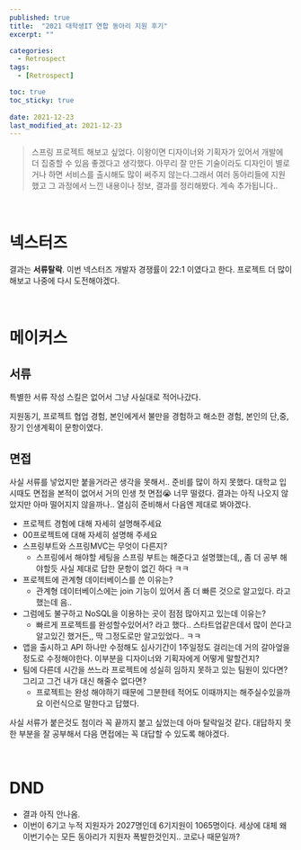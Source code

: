 ```yaml
---
published: true
title:  "2021 대학생IT 연합 동아리 지원 후기"
excerpt: ""

categories:
  - Retrospect
tags:
  - [Retrospect]

toc: true
toc_sticky: true
 
date: 2021-12-23
last_modified_at: 2021-12-23
---
```


> 스프링 프로젝트 해보고 싶었다. 이왕이면 디자이너와 기획자가 있어서 개발에 더 집중할 수 있음 좋겠다고 생각했다. 아무리 잘 만든 기술이라도 디자인이 별로거나 하면 서비스를 출시해도 많이 써주지 않는다.그래서 여러 동아리들에 지원했고 그 과정에서 느낀 내용이나 정보, 결과를 정리해봤다. 계속 추가됩니다..

<br>

# 넥스터즈
결과는 **서류탈락**.
이번 넥스터즈 개발자 경쟁률이 22:1 이였다고 한다. 프로젝트 더 많이 해보고 나중에 다시 도전해야겠다.

<br>

# 메이커스
## 서류
특별한 서류 작성 스킬은 없어서 그냥 사실대로 적어나갔다. 

지원동기, 프로젝트 협업 경험, 본인에게서 불만을 경험하고 해소한 경험, 본인의 단,중,장기 인생계획이 문항이였다.

## 면접
사실 서류를 넣었지만 붙을거라곤 생각을 못해서.. 준비를 많이 하지 못했다. 대학교 입시때도 면접을 본적이 없어서 거의 인생 첫 면접😭 너무 떨렸다. 결과는 아직 나오지 않았지만 아마 떨어지지 않을까나.. 열심히 준비해서 다음엔 제대로 봐야겠다.

- 프로젝트 경험에 대해 자세히 설명해주세요
- 00프로젝트에 대해 자세히 설명해 주세요
- 스프링부트와 스프링MVC는 무엇이 다른지?
  - 스프링에서 해야할 세팅을 스프링 부트는 해준다고 설명했는데,, 좀 더 공부 해야할듯 사실 제대로 답한 문항이 없긴 하다 ㅋㅋ
- 프로젝트에 관계형 데이터베이스를 쓴 이유는?
  - 관계형 데이터베이스에는 join 기능이 있어서 좀 더 빠른 것으로 알고있다. 라고 했는데 음..
- 그럼에도 불구하고 NoSQL을 이용하는 곳이 점점 많아지고 있는데 이유는?
  - 빠르게 프로젝트를 완성할수있어서? 라고 했다.. 스타트업같은데서 많이 쓴다고 알고있긴 했거든,, 딱 그정도로만 알고있었다.. ㅋㅋ
- 앱을 출시하고 API 하나만 수정해도 심사기간이 1주일정도 걸리는데 거의 갈아엎을정도로 수정해야한다. 이부분을 디자이너와 기획자에게 어떻게 말할건지?
- 팀에 다른데 시간을 쓰느라 프로젝트에 성실히 임하지 못하고 있는 팀원이 있다면? 그리고 그건 내가 대신 해줄수 없다면?
  - 프로젝트는 완성 해야하기 때문에 그분한테 적어도 이때까지는 해주실수있을까요 이런식으로 말한다고 답했다.

사실 서류가 붙은것도 첨이라 꼭 끝까지 붙고 싶었는데 아마 탈락일것 같다. 대답하지 못한 부분을 잘 공부해서 다음 면접에는 꼭 대답할 수 있도록 해야겠다.

<br>

# DND
- 결과 아직 안나옴.
- 이번이 6기고 누적 지원자가 2027명인데 6기지원이 1065명이다. 세상에 대체 왜 이번기수는 모든 동아리가 지원자 폭발한것인지.. 코로나 때문일까?